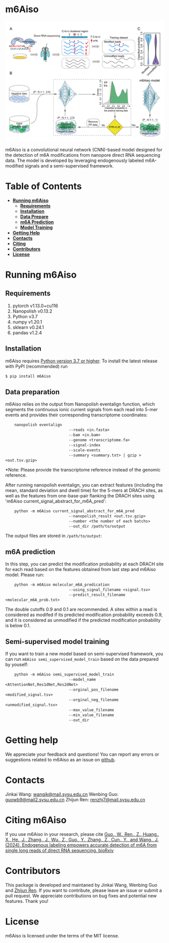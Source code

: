 # m6Aiso
![alt text](./figure/Train.png)

m6Aiso is a convolutional neural network (CNN)-based model designed for the detection of m6A modifications from nanopore direct RNA sequencing data. The model is developed by leveraging endogenously labeled m6A-modified signals and a semi-supervised framework.

# Table of Contents
- **[Running m6Aiso](#running-m6aiso)**<br>
    - **[Requirements](#requirement)**<br>
    - **[Installation](#installation)**<br>
    - **[Data Prepare](#data-prepare)**<br>
    - **[m6A Prediction](#m6A-prediction)**<br>
    - **[Model Training](#semi-supervised-model-training)**<br>
- **[Getting Help](#getting-help)**<br>
- **[Contacts](#contacts)**<br>
- **[Citing](#citing-m6aiso)**<br>
- **[Contributors](#contributors)**<br>
- **[License](#license)**<br>

# Running m6Aiso

## Requirements

1. pytorch v1.13.0+cu116
2. Nanopolish v0.13.2
3. Python v3.7
4. numpy v1.20.1
5. sklearn v0.24.1
6. pandas v1.2.4

## Installation
m6Aiso requires [Python version 3.7 or higher](https://www.python.org). To install the latest release with PyPI (recommended) run

```sh
$ pip install m6Aiso
```

## Data preparation

m6Aiso relies on the output from Nanopolish eventalign function, which segments the continuous ionic current signals from each read into 5-mer events and provides their corresponding transcriptome coordinates:
```
    nanopolish eventalign 
                            --reads <in.fasta> 
                            --bam <in.bam> 
                            --genome <transcriptome.fa> 
                            --signal-index
                            --scale-events 
                            --summary <summary.txt> | gzip > <out.tsv.gzip>
```
*Note: Please provide the transcriptome reference instead of the genomic reference.

After running nanopolish eventalign, you can extract features (including the mean, standard deviation and dwell time) for the 5-mers at DRACH sites, as well as the features from one-base-pair flanking the DRACH sites using 'm6Aiso current_signal_abstract_for_m6A_pred':

```
    python -m m6Aiso current_signal_abstract_for_m6A_pred 
                            --nanopolish_result <out.tsv.gzip>
                            --number <the number of each batchs>
                            --out_dir /path/to/output
```

The output files are stored in ``/path/to/output``:


## m6A prediction

In this step, you can predict the modification probability at each DRACH site for each read based on the features obtained from last step and m6Aiso model. Please run:

```
    python -m m6Aiso molecular_m6A_predication 
                            --using_signal_filename <signal.tsv>
                            --predict_result_filename <molecular_m6A_prob.txt>
```

The double cutoffs 0.9 and 0.1 are recommended. A sites within a read is considered as modifed if its predicted modification probability exceeds 0.9, and it is considered as unmodified if the predicted modification probability is below 0.1.

## Semi-supervised model training

If you want to train a new model based on semi-supervised framework, you can run `m6Aiso semi_supervised_model_train` based on the data prepared by youself:
```
    python -m m6Aiso semi_supervised_model_train
                            --model_name <AttentionNet,Res1dNet,Res2dNet>
                            --orginal_pos_filename <modified_signal.tsv>
                            --orginal_neg_filename <unmodified_signal.tsv>
                            --max_value_filename 
                            --min_value_filename
                            --out_dir
```

# Getting help

We appreciate your feedback and questions! You can report any errors or suggestions related to m6Aiso as an issue on [github](https://github.com/Jinkai-Wang-Lab-epitranscriptomics/m6Aiso/issues).

# Contacts

Jinkai Wang: wangjk@mail.sysu.edu.cn
Wenbing Guo: guowb9@mail2.sysu.edu.cn
Zhijun Ren: renzhj7@mail.sysu.edu.cn

# Citing m6Aiso

If you use m6Aiso in your research, please cite
[Guo., W., Ren., Z., Huang., X., He., J., Zhang., J., Wu., Z., Guo., Y., Zhang., Z., Cun., 
Y., and Wang., J. (2024). Endogenous labeling empowers accurate detection of 
m6A from single long reads of direct RNA sequencing. bioRxiv](https://doi.org/10.1101/2024.01.30.577990)


# Contributors

This package is developed and maintaned by Jinkai Wang, Wenbing Guo and [Zhijun Ren](https://github.com/ZJRen9). If you want to contribute, please leave an issue or submit a pull request. We appreciate contributions on bug fixes and potential new features. Thank you!

# License
m6Aiso is licensed under the terms of the MIT license.
